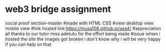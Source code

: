 # web3 bridge assignment 
social proof section-master 
#made with 
HTML 
CSS 
#view
desktop view 
mobile view 
#link 
hosted link:https://musa108.github.io/ass4/ 
#appreciation
all thanks to our tutor miss adetutu for the effort being made 
#issue
whwn i hosted the site the images got broken i don't know why i will be very happy if you can help on that 
